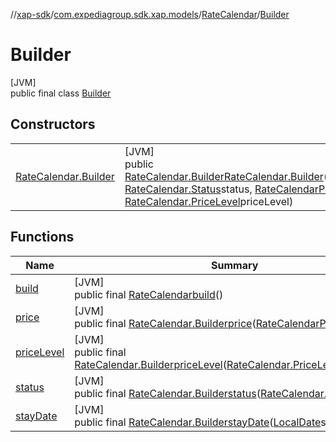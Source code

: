 //[xap-sdk](../../../../index.md)/[com.expediagroup.sdk.xap.models](../../index.md)/[RateCalendar](../index.md)/[Builder](index.md)

# Builder

[JVM]\
public final class [Builder](index.md)

## Constructors

| | |
|---|---|
| [RateCalendar.Builder](-rate-calendar.-builder.md) | [JVM]<br>public [RateCalendar.Builder](index.md)[RateCalendar.Builder](-rate-calendar.-builder.md)([LocalDate](https://docs.oracle.com/javase/8/docs/api/java/time/LocalDate.html)stayDate, [RateCalendar.Status](../-status/index.md)status, [RateCalendarPrice](../../-rate-calendar-price/index.md)price, [RateCalendar.PriceLevel](../-price-level/index.md)priceLevel) |

## Functions

| Name | Summary |
|---|---|
| [build](build.md) | [JVM]<br>public final [RateCalendar](../index.md)[build](build.md)() |
| [price](price.md) | [JVM]<br>public final [RateCalendar.Builder](index.md)[price](price.md)([RateCalendarPrice](../../-rate-calendar-price/index.md)price) |
| [priceLevel](price-level.md) | [JVM]<br>public final [RateCalendar.Builder](index.md)[priceLevel](price-level.md)([RateCalendar.PriceLevel](../-price-level/index.md)priceLevel) |
| [status](status.md) | [JVM]<br>public final [RateCalendar.Builder](index.md)[status](status.md)([RateCalendar.Status](../-status/index.md)status) |
| [stayDate](stay-date.md) | [JVM]<br>public final [RateCalendar.Builder](index.md)[stayDate](stay-date.md)([LocalDate](https://docs.oracle.com/javase/8/docs/api/java/time/LocalDate.html)stayDate) |
